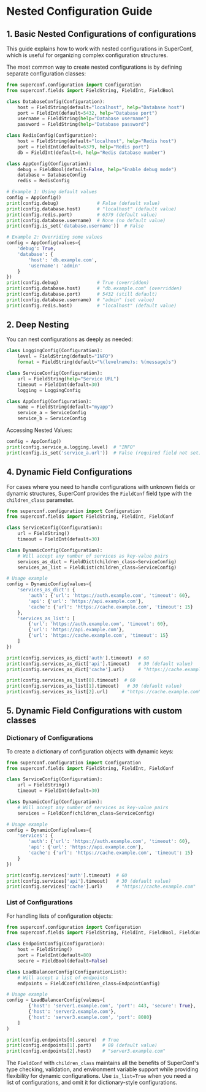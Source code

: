 # Nested Configuration Guide

## 1. Basic Nested Configurations of configurations

This guide explains how to work with nested configurations in SuperConf, which is useful for organizing complex configuration structures.

The most common way to create nested configurations is by defining separate configuration classes:

```python
from superconf.configuration import Configuration
from superconf.fields import FieldString, FieldInt, FieldBool

class DatabaseConfig(Configuration):
    host = FieldString(default="localhost", help="Database host")
    port = FieldInt(default=5432, help="Database port")
    username = FieldString(help="Database username")
    password = FieldString(help="Database password")

class RedisConfig(Configuration):
    host = FieldString(default="localhost", help="Redis host")
    port = FieldInt(default=6379, help="Redis port")
    db = FieldInt(default=0, help="Redis database number")

class AppConfig(Configuration):
    debug = FieldBool(default=False, help="Enable debug mode")
    database = DatabaseConfig
    redis = RedisConfig

# Example 1: Using default values
config = AppConfig()
print(config.debug)              # False (default value)
print(config.database.host)      # "localhost" (default value)
print(config.redis.port)         # 6379 (default value)
print(config.database.username)  # None (no default value)
print(config.is_set('database.username'))  # False

# Example 2: Overriding some values
config = AppConfig(values={
    'debug': True,
    'database': {
        'host': 'db.example.com',
        'username': 'admin'
    }
})
print(config.debug)              # True (overridden)
print(config.database.host)      # "db.example.com" (overridden)
print(config.database.port)      # 5432 (still default)
print(config.database.username)  # "admin" (set value)
print(config.redis.host)         # "localhost" (default value)
```


## 2. Deep Nesting

You can nest configurations as deeply as needed:

```python
class LoggingConfig(Configuration):
    level = FieldString(default="INFO")
    format = FieldString(default="%(levelname)s: %(message)s")

class ServiceConfig(Configuration):
    url = FieldString(help="Service URL")
    timeout = FieldInt(default=30)
    logging = LoggingConfig

class AppConfig(Configuration):
    name = FieldString(default="myapp")
    service_a = ServiceConfig
    service_b = ServiceConfig
```

Accessing Nested Values:

```python
config = AppConfig()
print(config.service_a.logging.level)  # "INFO"
print(config.is_set('service_a.url'))  # False (required field not set)
```

## 4. Dynamic Field Configurations

For cases where you need to handle configurations with unknown fields or dynamic structures, SuperConf provides the `FieldConf` field type with the `children_class` parameter.


```python
from superconf.configuration import Configuration
from superconf.fields import FieldString, FieldInt, FieldConf

class ServiceConfig(Configuration):
    url = FieldString()
    timeout = FieldInt(default=30)

class DynamicConfig(Configuration):
    # Will accept any number of services as key-value pairs
    services_as_dict = FieldDict(children_class=ServiceConfig)
    services_as_list = FieldList(children_class=ServiceConfig)

# Usage example
config = DynamicConfig(values={
    'services_as_dict': {
        'auth': {'url': 'https://auth.example.com', 'timeout': 60},
        'api': {'url': 'https://api.example.com'},
        'cache': {'url': 'https://cache.example.com', 'timeout': 15}
    },
    'services_as_list': [
        {'url': 'https://auth.example.com', 'timeout': 60},
        {'url': 'https://api.example.com'},
        {'url': 'https://cache.example.com', 'timeout': 15}
    ]
})

print(config.services_as_dict['auth'].timeout)  # 60
print(config.services_as_dict['api'].timeout)   # 30 (default value)
print(config.services_as_dict['cache'].url)     # "https://cache.example.com"

print(config.services_as_list[0].timeout)  # 60
print(config.services_as_list[1].timeout)   # 30 (default value)
print(config.services_as_list[2].url)     # "https://cache.example.com"
```


## 5. Dynamic Field Configurations with custom classes

### Dictionary of Configurations

To create a dictionary of configuration objects with dynamic keys:

```python
from superconf.configuration import Configuration
from superconf.fields import FieldString, FieldInt, FieldConf

class ServiceConfig(Configuration):
    url = FieldString()
    timeout = FieldInt(default=30)

class DynamicConfig(Configuration):
    # Will accept any number of services as key-value pairs
    services = FieldConf(children_class=ServiceConfig)

# Usage example
config = DynamicConfig(values={
    'services': {
        'auth': {'url': 'https://auth.example.com', 'timeout': 60},
        'api': {'url': 'https://api.example.com'},
        'cache': {'url': 'https://cache.example.com', 'timeout': 15}
    }
})

print(config.services['auth'].timeout)  # 60
print(config.services['api'].timeout)   # 30 (default value)
print(config.services['cache'].url)     # "https://cache.example.com"
```

### List of Configurations

For handling lists of configuration objects:

```python
from superconf.configuration import Configuration
from superconf.fields import FieldString, FieldInt, FieldBool, FieldConf

class EndpointConfig(Configuration):
    host = FieldString()
    port = FieldInt(default=80)
    secure = FieldBool(default=False)

class LoadBalancerConfig(ConfigurationList):
    # Will accept a list of endpoints
    endpoints = FieldConf(children_class=EndpointConfig)

# Usage example
config = LoadBalancerConfig(values=[
        {'host': 'server1.example.com', 'port': 443, 'secure': True},
        {'host': 'server2.example.com'},
        {'host': 'server3.example.com', 'port': 8080}
    ]
)

print(config.endpoints[0].secure)  # True
print(config.endpoints[1].port)    # 80 (default value)
print(config.endpoints[2].host)    # "server3.example.com"
```

The `FieldConf` with `children_class` maintains all the benefits of SuperConf's type checking, validation, and environment variable support while providing flexibility for dynamic configurations. Use `is_list=True` when you need a list of configurations, and omit it for dictionary-style configurations.

